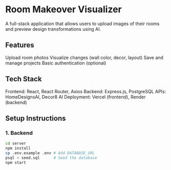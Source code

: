 # Room Makeover Visualizer

A full-stack application that allows users to upload images of their rooms and preview design transformations using AI.

## Features

Upload room photos
Visualize changes (wall color, decor, layout)
Save and manage projects
Basic authentication (optional)

## Tech Stack

Frontend: React, React Router, Axios
Backend: Express.js, PostgreSQL
APIs: HomeDesignsAI, Decor8 AI
Deployment: Vercel (frontend), Render (backend)

## Setup Instructions

### 1. Backend

```bash
cd server
npm install
cp .env.example .env # Add DATABASE_URL
psql < seed.sql      # Seed the database
npm start

